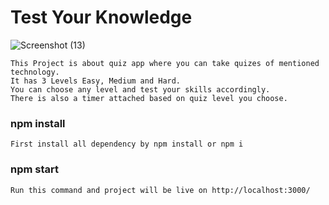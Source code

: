 # Test Your Knowledge

![Screenshot (13)](https://user-images.githubusercontent.com/63516339/152511558-4945fb0a-d5f2-4b13-ab80-58bd34204e55.png)

	This Project is about quiz app where you can take quizes of mentioned technology.
	It has 3 Levels Easy, Medium and Hard. 
	You can choose any level and test your skills accordingly.
	There is also a timer attached based on quiz level you choose.

### npm install
	First install all dependency by npm install or npm i

### npm start
	Run this command and project will be live on http://localhost:3000/
